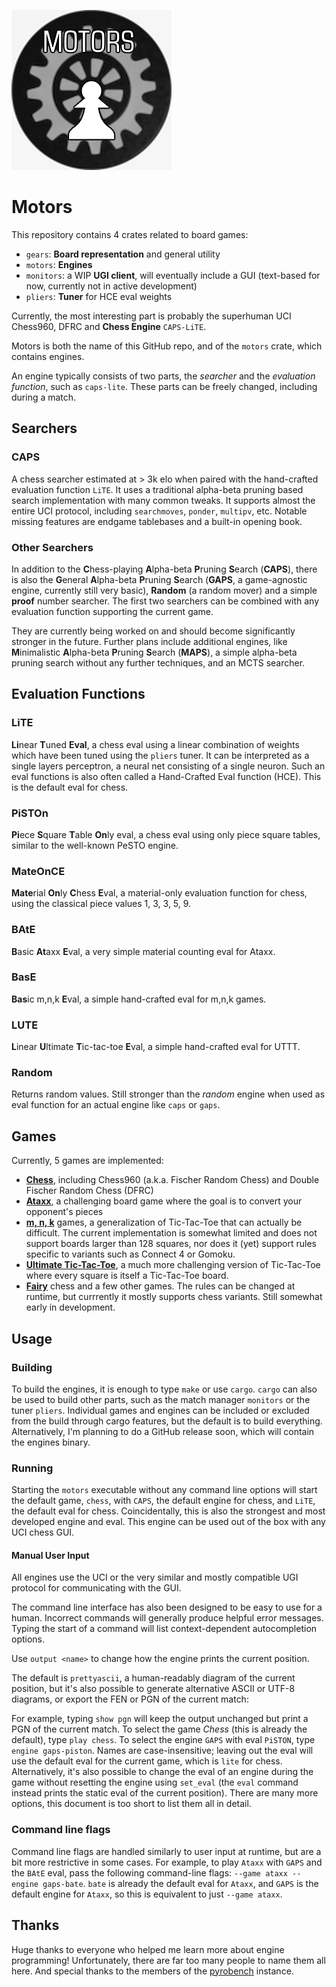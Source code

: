 ![image](/MotorsEngineChess.png)

# Motors

This repository contains 4 crates related to board games:

- `gears`: **Board representation** and general utility
- `motors`: **Engines**
- `monitors`: a WIP **UGI client**, will eventually include a GUI (text-based for now, currently not in active development)
- `pliers`: **Tuner** for HCE eval weights

Currently, the most interesting part is probably the superhuman UCI Chess960, DFRC
and **Chess Engine** `CAPS-LiTE`.

[//]: # (Motors &#40;**Mo**re **t**han **or**dinary **s**earchers&#41;)
Motors
is both the name of this GitHub repo,
and of the `motors` crate, which contains engines.

An engine typically consists of two parts, the *searcher* and the *evaluation function*,
such as `caps-lite`.
These parts can be freely changed, including during a match.

## Searchers

### CAPS

A chess searcher estimated at > 3k elo when paired with the hand-crafted evaluation function `LiTE`.
It uses a traditional alpha-beta pruning based search implementation with many common tweaks.
It supports almost the entire UCI protocol, including `searchmoves`, `ponder`, `multipv`, etc.
Notable missing features are endgame tablebases and a built-in opening book.

### Other Searchers

In addition to the **C**hess-playing **A**lpha-beta **P**runing **S**earch (**CAPS**),
there is also the **G**eneral **A**lpha-beta **P**runing **S**earch (**GAPS**, a game-agnostic engine, currently still very basic),
**Random** (a random mover) and a simple **proof** number searcher.
The first two searchers can be combined with any evaluation function supporting the current game.

They are currently being worked on and should become significantly stronger in the future.
Further plans include additional engines, like **M**inimalistic **A**lpha-beta **P**runing **S**earch (**MAPS**),
a simple alpha-beta pruning search without any further techniques, and an MCTS searcher.

## Evaluation Functions

### LiTE

**Li**near **T**uned **Eval**, a chess eval using a linear combination of weights which have
been tuned using the `pliers` tuner.
It can be interpreted as a single layers perceptron, a neural net consisting of a single neuron.
Such an eval functions is also often called a Hand-Crafted Eval function (HCE).
This is the default eval for chess.

### PiSTOn

**Pi**ece **S**quare **T**able **On**ly eval, a chess eval using only piece square tables,
similar to the well-known PeSTO engine.

### MateOnCE

**Mate**rial **On**ly **C**hess **E**val, a material-only evaluation function for chess,
using the classical piece values 1, 3, 3, 5, 9.

### BAtE

**B**asic **At**axx **E**val, a very simple material counting eval for Ataxx.

### BasE

**Bas**ic m,n,k **E**val, a simple hand-crafted eval for m,n,k games.

### LUTE

**L**inear **U**ltimate **T**ic-tac-toe **E**val, a simple hand-crafted eval for UTTT.

### Random

Returns random values. Still stronger than the *random* engine when used as eval function
for an actual engine like `caps` or `gaps`.

## Games

Currently, 5 games are implemented:

- [**Chess**](<https://en.wikipedia.org/wiki/Fischer_random_chess>), including Chess960 (a.k.a. Fischer Random Chess) and Double Fischer
  Random Chess (DFRC)
- [**Ataxx**](https://en.wikipedia.org/wiki/Ataxx), a challenging board game where the goal is to convert your opponent's pieces
- [**m, n, k**](https://en.wikipedia.org/wiki/M,n,k-game) games, a generalization of Tic-Tac-Toe that can actually be difficult. The current
  implementation is somewhat limited and does
  not support boards larger than 128 squares, nor does it (yet) support rules specific to variants such as Connect 4 or Gomoku.
- [**Ultimate Tic-Tac-Toe**](https://en.wikipedia.org/wiki/Ultimate_tic-tac-toe), a much more challenging version of Tic-Tac-Toe where every
  square is itself a Tic-Tac-Toe board.
- [**Fairy**](<https://en.wikipedia.org/wiki/Fairy_chess>) chess and a few other games. The rules can be changed at runtime, but currrently
  it mostly supports chess variants. Still somewhat early in development.

## Usage

### Building

To build the engines, it is enough to type `make` or use `cargo`.
`cargo` can also be used to build other parts, such as the match manager `monitors` or the tuner `pliers`.
Individual games and engines can be included or excluded from the build through cargo features, but the default is to build everything.
Alternatively, I'm planning to do a GitHub release soon, which will contain the engines binary.

### Running

Starting the `motors` executable without any command line options will start the default game, `chess`, with `CAPS`, the default engine for
chess,
and `LiTE`, the default eval for chess. Coincidentally, this is also the strongest and most developed engine and eval.
This engine can be used out of the box with any UCI chess GUI.

#### Manual User Input

All engines use the UCI or the very similar and mostly compatible UGI protocol for communicating with the GUI.

The command line interface has also been designed to be easy to use for a human.
Incorrect commands will generally produce helpful error messages.
Typing the start of a command will list context-dependent autocompletion options.

Use `output <name>` to change how the engine prints the current position.

The default is `prettyascii`, a human-readably diagram of the current position, but it's also possible to generate alternative
ASCII or UTF-8 diagrams, or export the FEN or PGN of the current match:

For example, typing `show pgn` will keep the output unchanged but print a PGN of the current match.
To select the game *Chess* (this is already the default), type `play chess`.
To select the engine `GAPS` with eval `PiSTON`, type `engine gaps-piston`.
Names are case-insensitive; leaving out the eval will use the default eval for the current game,
which is `lite` for chess.
Alternatively, it's also possible to change the eval of an engine during the game without resetting the engine using `set_eval`
(the `eval` command instead prints the static eval of the current position).
There are many more options, this document is too short to list them all in detail.

### Command line flags

Command line flags are handled similarly to user input at runtime, but are a bit more restrictive in some cases.
For example, to play `Ataxx` with `GAPS` and the `BAtE` eval, pass the following command-line flags: `--game ataxx --engine gaps-bate`.
`bate` is already the default eval for `Ataxx`, and `GAPS` is the default engine for `Ataxx`, so this is equivalent to just `--game ataxx`.

## Thanks

Huge thanks to everyone who helped me learn more about engine programming!
Unfortunately, there are far too many people to name them all here.
And special thanks to the members of the [pyrobench](<https://pyronomy.pythonanywhere.com/>) instance. 

